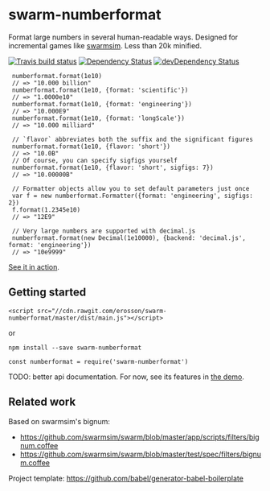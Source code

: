 # swarm-numberformat

Format large numbers in several human-readable ways. Designed for incremental games like [swarmsim](https://swarmsim.github.io). Less than 20k minified.

[![Travis build status](http://img.shields.io/travis/erosson/swarm-numberformat.svg?style=flat)](https://travis-ci.org/erosson/swarm-numberformat)
[![Dependency Status](https://david-dm.org/erosson/swarm-numberformat.svg)](https://david-dm.org/erosson/swarm-numberformat)
[![devDependency Status](https://david-dm.org/erosson/swarm-numberformat/dev-status.svg)](https://david-dm.org/erosson/swarm-numberformat#info=devDependencies)

     numberformat.format(1e10)
     // => "10.000 billion"
     numberformat.format(1e10, {format: 'scientific'})
     // => "1.0000e10"
     numberformat.format(1e10, {format: 'engineering'})
     // => "10.000E9"
     numberformat.format(1e10, {format: 'longScale'})
     // => "10.000 milliard"
     
     // `flavor` abbreviates both the suffix and the significant figures
     numberformat.format(1e10, {flavor: 'short'})
     // => "10.0B"
     // Of course, you can specify sigfigs yourself
     numberformat.format(1e10, {flavor: 'short', sigfigs: 7})
     // => "10.00000B"
     
     // Formatter objects allow you to set default parameters just once
     var f = new numberformat.Formatter({format: 'engineering', sigfigs: 2})
     f.format(1.2345e10)
     // => "12E9"
     
     // Very large numbers are supported with decimal.js
     numberformat.format(new Decimal(1e10000), {backend: 'decimal.js', format: 'engineering'})
     // => "10e9999"

[See it in action](https://jsbin.com/zadepad/edit?html,output).

## Getting started

    <script src="//cdn.rawgit.com/erosson/swarm-numberformat/master/dist/main.js"></script>

or

    npm install --save swarm-numberformat

    const numberformat = require('swarm-numberformat')

TODO: better api documentation. For now, see its features in [the demo](https://jsbin.com/zadepad/edit?html,output).

## Related work

Based on swarmsim's bignum:
* https://github.com/swarmsim/swarm/blob/master/app/scripts/filters/bignum.coffee
* https://github.com/swarmsim/swarm/blob/master/test/spec/filters/bignum.coffee

Project template: https://github.com/babel/generator-babel-boilerplate
